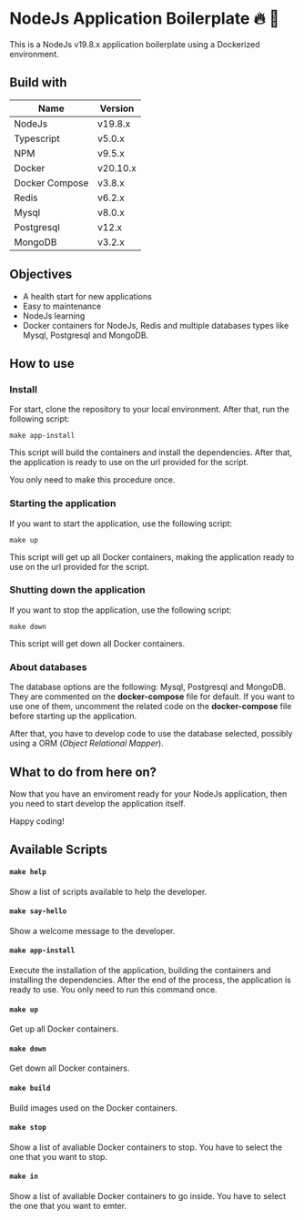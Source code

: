 # NodeJs Application Boilerplate  🔥 🚀

This is a NodeJs v19.8.x application boilerplate using a Dockerized environment.

## Build with

| Name       | Version  |
| ---------- | -------- |
| NodeJs | v19.8.x |
| Typescript | v5.0.x |
| NPM | v9.5.x |
| Docker | v20.10.x |
| Docker Compose | v3.8.x |
| Redis | v6.2.x |
| Mysql | v8.0.x |
| Postgresql | v12.x |
| MongoDB | v3.2.x |

## Objectives

* A health start for new applications
* Easy to maintenance
* NodeJs learning
* Docker containers for NodeJs, Redis and multiple databases types like Mysql, Postgresql and MongoDB.

## How to use

### Install

For start, clone the repository to your local environment. After that, run the following script:

`make app-install`

This script will build the containers and install the dependencies. After that, the application is ready to use on the url provided for the script.

You only need to make this procedure once.

### Starting the application

If you want to start the application, use the following script:

`make up`

This script will get up all Docker containers, making the application ready to use on the url provided for the script.

### Shutting down the application

If you want to stop the application, use the following script:

`make down`

This script will get down all Docker containers.

### About databases

The database options are the following: Mysql, Postgresql and MongoDB. They are commented on the **docker-compose** file for default. If you want to use one of them, uncomment the related code on the **docker-compose** file before starting up the application.

After that, you have to develop code to use the database selected, possibly using a ORM (*Object Relational Mapper*).

## What to do from here on?

Now that you have an enviroment ready for your NodeJs application, then you need to start develop the application itself.

Happy coding!

## Available Scripts

#### `make help`

Show a list of scripts available to help the developer.

#### `make say-hello`

Show a welcome message to the developer.

#### `make app-install`

Execute the installation of the application, building the containers and installing the dependencies. After the end of the process, the application is ready to use. You only need to run this command once.

#### `make up`

Get up all Docker containers.

#### `make down`

Get down all Docker containers.

#### `make build`

Build images used on the Docker containers.

#### `make stop`

Show a list of avaliable Docker containers to stop. You have to select the one that you want to stop.

#### `make in`

Show a list of avaliable Docker containers to go inside. You have to select the one that you want to emter.
